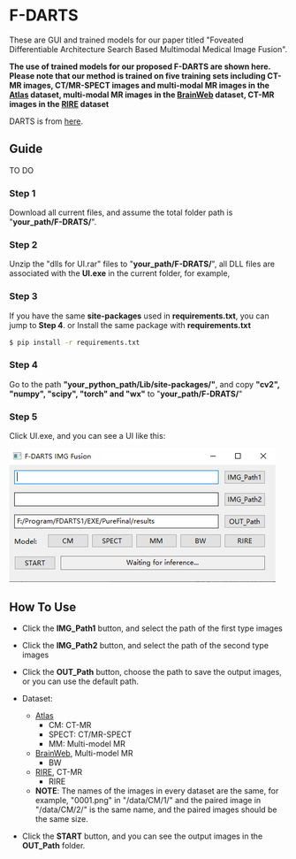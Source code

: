 # F-DARTS
These are GUI and trained models for our paper titled "Foveated Differentiable Architecture Search Based Multimodal Medical Image Fusion".

**The use of trained models for our proposed F-DARTS are shown here. Please note that our method is trained on five training sets including CT-MR images, CT/MR-SPECT images and multi-modal MR images in the [Atlas](http://www.med.harvard.edu/AANLIB/) dataset,  multi-modal MR images in the [BrainWeb](https://BrainWeb.bic.mni.mcgill.ca/BrainWeb/) dataset, CT-MR images in the [RIRE](http://insight-journal.org/rire/) dataset**

DARTS is from [here](https://github.com/quark0/darts).

## Guide
TO DO
### Step 1
Download all current files, and assume the total folder path is "**your_path/F-DRATS/**".

### Step 2
Unzip the "dlls for UI.rar" files to "**your_path/F-DRATS/**", all DLL files are associated with the **UI.exe** in the current folder, for example,

### Step 3
If you have the same **site-packages** used in **requirements.txt**, you can jump to **Step 4**.
or
Install the same package with **requirements.txt**
```bash
$ pip install -r requirements.txt
```
### Step 4
Go to the path **"your_python_path/Lib/site-packages/"**, and copy **"cv2", "numpy", "scipy", "torch" and "wx"** to "**your_path/F-DRATS/**"

### Step 5
Click UI.exe, and you can see a UI like this:

![](./mdimgs/1.png)


## How To Use
* Click the **IMG_Path1** button, and select the path of the first type images
* Click the **IMG_Path2** button, and select the path of the second type images
* Click the **OUT_Path** button, choose the path to save the output images, or you can use the default path.

* Dataset:
  * [Atlas](http://www.med.harvard.edu/AANLIB/)
    * CM: CT-MR 
    * SPECT: CT/MR-SPECT 
    * MM: Multi-model MR 
  * [BrainWeb](https://BrainWeb.bic.mni.mcgill.ca/BrainWeb/), Multi-model MR
    * BW
  * [RIRE](http://insight-journal.org/rire/), CT-MR
    * RIRE
  * **NOTE**: The names of the images in every dataset are the same, for example, "0001.png" in "/data/CM/1/" and the paired image in "/data/CM/2/" is the same name, and the paired images should be the same size.

* Click the **START** button, and you can see the output images in the **OUT_Path** folder.
  
